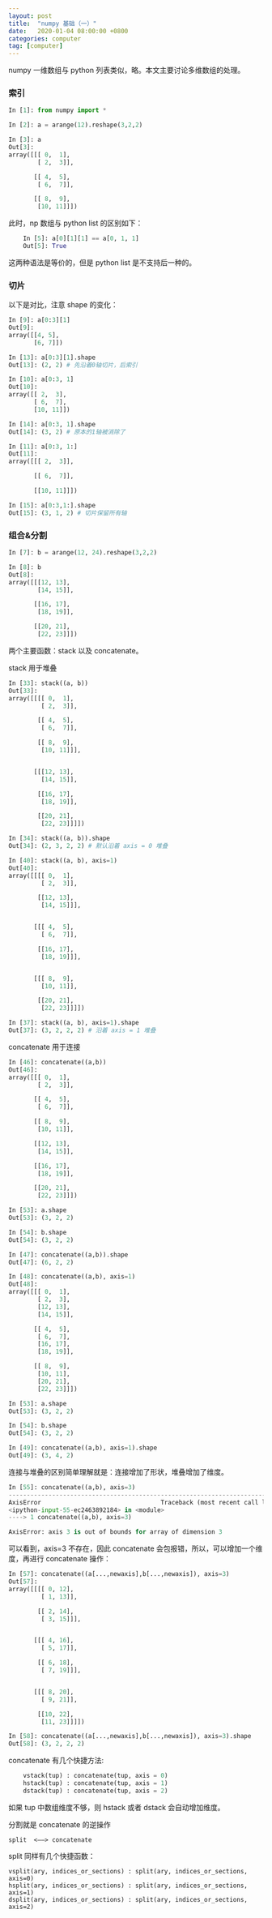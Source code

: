 ```yaml
---
layout: post
title:  "numpy 基础（一）"
date:   2020-01-04 08:00:00 +0800
categories: computer
tag: [computer]
---
```


numpy 一维数组与 python 列表类似，略。本文主要讨论多维数组的处理。

<!-- more -->

### 索引

```python
In [1]: from numpy import *

In [2]: a = arange(12).reshape(3,2,2)

In [3]: a
Out[3]:
array([[[ 0,  1],
        [ 2,  3]],

       [[ 4,  5],
        [ 6,  7]],

       [[ 8,  9],
        [10, 11]]])

```

此时，np 数组与 python list 的区别如下：

```python
    In [5]: a[0][1][1] == a[0, 1, 1]
    Out[5]: True
```

这两种语法是等价的，但是 python list 是不支持后一种的。

### 切片

以下是对比，注意 shape 的变化：

```python
In [9]: a[0:3][1]
Out[9]:
array([[4, 5],
       [6, 7]])

In [13]: a[0:3][1].shape
Out[13]: (2, 2) # 先沿着0轴切片，后索引

In [10]: a[0:3, 1]
Out[10]:
array([[ 2,  3],
       [ 6,  7],
       [10, 11]])

In [14]: a[0:3, 1].shape
Out[14]: (3, 2) # 原本的1轴被消除了

In [11]: a[0:3, 1:]
Out[11]:
array([[[ 2,  3]],

       [[ 6,  7]],

       [[10, 11]]])

In [15]: a[0:3,1:].shape
Out[15]: (3, 1, 2) # 切片保留所有轴
```

### 组合&分割

```python
In [7]: b = arange(12, 24).reshape(3,2,2)

In [8]: b
Out[8]:
array([[[12, 13],
        [14, 15]],

       [[16, 17],
        [18, 19]],

       [[20, 21],
        [22, 23]]])

```
两个主要函数：stack 以及 concatenate。

stack 用于堆叠

```python
In [33]: stack((a, b))
Out[33]:
array([[[[ 0,  1],
         [ 2,  3]],

        [[ 4,  5],
         [ 6,  7]],

        [[ 8,  9],
         [10, 11]]],


       [[[12, 13],
         [14, 15]],

        [[16, 17],
         [18, 19]],

        [[20, 21],
         [22, 23]]]])

In [34]: stack((a, b)).shape
Out[34]: (2, 3, 2, 2) # 默认沿着 axis = 0 堆叠

In [40]: stack((a, b), axis=1)
Out[40]:
array([[[[ 0,  1],
         [ 2,  3]],

        [[12, 13],
         [14, 15]]],


       [[[ 4,  5],
         [ 6,  7]],

        [[16, 17],
         [18, 19]]],


       [[[ 8,  9],
         [10, 11]],

        [[20, 21],
         [22, 23]]]])

In [37]: stack((a, b), axis=1).shape
Out[37]: (3, 2, 2, 2) # 沿着 axis = 1 堆叠
```

concatenate 用于连接

```python
In [46]: concatenate((a,b))
Out[46]:
array([[[ 0,  1],
        [ 2,  3]],

       [[ 4,  5],
        [ 6,  7]],

       [[ 8,  9],
        [10, 11]],

       [[12, 13],
        [14, 15]],

       [[16, 17],
        [18, 19]],

       [[20, 21],
        [22, 23]]])

In [53]: a.shape
Out[53]: (3, 2, 2)

In [54]: b.shape
Out[54]: (3, 2, 2)

In [47]: concatenate((a,b)).shape
Out[47]: (6, 2, 2)

In [48]: concatenate((a,b), axis=1)
Out[48]:
array([[[ 0,  1],
        [ 2,  3],
        [12, 13],
        [14, 15]],

       [[ 4,  5],
        [ 6,  7],
        [16, 17],
        [18, 19]],

       [[ 8,  9],
        [10, 11],
        [20, 21],
        [22, 23]]])

In [53]: a.shape
Out[53]: (3, 2, 2)

In [54]: b.shape
Out[54]: (3, 2, 2)

In [49]: concatenate((a,b), axis=1).shape
Out[49]: (3, 4, 2)
```
连接与堆叠的区别简单理解就是：连接增加了形状，堆叠增加了维度。

```python
In [55]: concatenate((a,b), axis=3)
---------------------------------------------------------------------------
AxisError                                 Traceback (most recent call last)
<ipython-input-55-ec2463892184> in <module>
----> 1 concatenate((a,b), axis=3)

AxisError: axis 3 is out of bounds for array of dimension 3
```

可以看到，axis=3 不存在，因此 concatenate 会包报错，所以，可以增加一个维度，再进行 concatenate 操作：

```python
In [57]: concatenate((a[...,newaxis],b[...,newaxis]), axis=3)
Out[57]:
array([[[[ 0, 12],
         [ 1, 13]],

        [[ 2, 14],
         [ 3, 15]]],


       [[[ 4, 16],
         [ 5, 17]],

        [[ 6, 18],
         [ 7, 19]]],


       [[[ 8, 20],
         [ 9, 21]],

        [[10, 22],
         [11, 23]]]])

In [58]: concatenate((a[...,newaxis],b[...,newaxis]), axis=3).shape
Out[58]: (3, 2, 2, 2)
```
concatenate 有几个快捷方法:

```python
    vstack(tup) : concatenate(tup, axis = 0)
    hstack(tup) : concatenate(tup, axis = 1)
    dstack(tup) : concatenate(tup, axis = 2)
```

如果 tup 中数组维度不够，则 hstack 或者 dstack 会自动增加维度。

分割就是 concatenate 的逆操作

    split  <——> concatenate

split 同样有几个快捷函数：

    vsplit(ary, indices_or_sections) : split(ary, indices_or_sections, axis=0)
    hsplit(ary, indices_or_sections) : split(ary, indices_or_sections, axis=1)
    dsplit(ary, indices_or_sections) : split(ary, indices_or_sections, axis=2)
